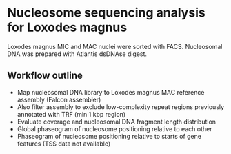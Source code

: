 Nucleosome sequencing analysis for Loxodes magnus
=================================================

Loxodes magnus MIC and MAC nuclei were sorted with FACS. Nucleosomal DNA was
prepared with Atlantis dsDNAse digest.

## Workflow outline

 * Map nucleosomal DNA library to Loxodes magnus MAC reference assembly (Falcon assembler)
 * Also filter assembly to exclude low-complexity repeat regions previously annotated with TRF (min 1 kbp region)
 * Evaluate coverage and nucleosomal DNA fragment length distribution
 * Global phaseogram of nucleosome positioning relative to each other
 * Phaseogram of nucleosome positioning relative to starts of gene features (TSS data not available)
